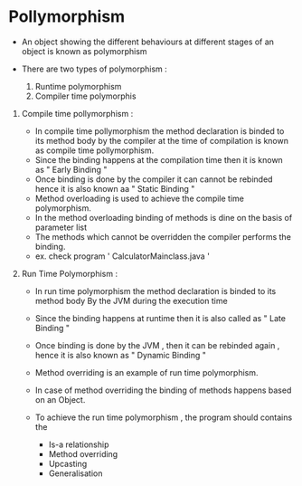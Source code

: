 # Pollymorphism

 - An object showing the different behaviours at different stages of an object is known as polymorphism 
	
 - There are two types of polymorphism :
	1. Runtime polymorphism 
	2. Compiler time polymorphis

1. Compile time pollymorphism :
   	- In compile time pollymorphism the method declaration is binded to its method body by the compiler at the time of compilation is known as compile time pollymorphism.
   	- Since the binding happens at the compilation time then it is known as " Early Binding "
   	- Once binding is done by the compiler it can cannot be rebinded  hence it is also known aa " Static Binding "
   	- Method overloading is used to achieve the compile time polymorphism.
   	- In the method overloading binding of methods is dine on the basis of parameter list
   	- The methods which cannot be overridden the compiler performs the binding.
   	- ex. check program ' CalculatorMainclass.java '

2. Run Time Polymorphism :
   	- In run time polymorphism the method declaration is binded  to its method body By the JVM during the execution time
   	- Since the binding happens at runtime then it is also called as " Late Binding "
   	- Once binding is done by the JVM , then it can be rebinded again , hence it is also known as " Dynamic Binding "
   	- Method overriding is an example of run time polymorphism.
   	- In case of method overriding the binding of methods happens based on an Object.
  
   	- To achieve the run time polymorphism , the program should contains the
   	  	- Is-a relationship
   	  	- Method overriding
   	  	- Upcasting
   	  	- Generalisation

